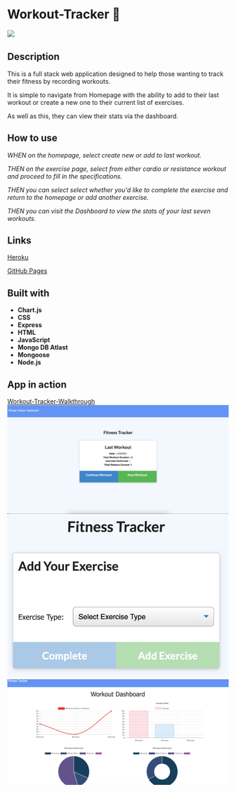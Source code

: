 # Workout-Tracker 🎯
<img src="https://img.shields.io/badge/Workout--Tracker-NodeExpress-blueviolet">

## Description

This is a full stack web application designed to help those wanting to track their fitness by recording workouts. 

It is simple to navigate from Homepage with the ability to add to their last workout or create a new one to their current list of exercises.

As well as this, they can view their stats via the dashboard. 

## How to use

_WHEN on the homepage, select create new or add to last workout._

_THEN on the exercise page, select from either cardio or resistance workout and proceed to fill in the specifications._

_THEN you can select select whether you'd like to complete the exercise and return to the homepage or add another exercise._

_THEN you can visit the Dashboard to view the stats of your last seven workouts._

## Links
[Heroku](https://guarded-gorge-79785.herokuapp.com/)

[GitHub Pages](https://ffakih5.github.io/-Workout-Tracker/)

## Built with
- <b>Chart.js</b>
- <b>CSS</b>
- <b>Express</b>
- <b>HTML</b>
- <b>JavaScript</b>
- <b>Mongo DB Atlast</b>
- <b>Mongoose</b>
- <b> Node.js</b>

## App in action

[Workout-Tracker-Walkthrough](https://drive.google.com/file/d/1YeSCSvPyEZZ4ZO3TVF9hoUtPuHJ8BlXs/view?usp=sharing)
![homepage](public/images/homepage.png)
![exercise](public/images/addexercise.png)
![statsDashboard](public/images/statsDash.png)



